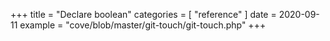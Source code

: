 +++
title = "Declare boolean"
categories = [ "reference" ]
date = 2020-09-11
example = "cove/blob/master/git-touch/git-touch.php"
+++
